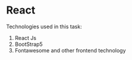 # React

Technologies used in this task:
1) React Js
2) BootStrap5
3) Fontawesome
and other frontend technology
